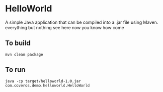 HelloWorld
==========

A simple Java application that can be compiled into a .jar file using Maven. everything but nothing see here now you know how come

To build
--------
    mvn clean package

To run
------
    java -cp target/helloworld-1.0.jar com.coveros.demo.helloworld.HelloWorld
